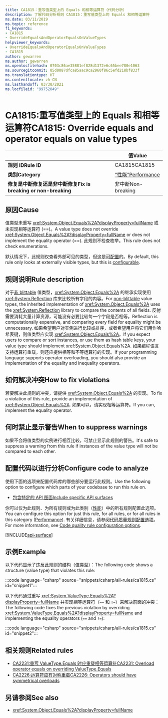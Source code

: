 ```yaml
---
title: CA1815：重写值类型上的 Equals 和相等运算符（代码分析）
description: 了解代码分析规则 CA1815：重写值类型上的 Equals 和相等运算符
ms.date: 03/11/2019
ms.topic: reference
f1_keywords:
- CA1815
- OverrideEqualsAndOperatorEqualsOnValueTypes
helpviewer_keywords:
- OverrideEqualsAndOperatorEqualsOnValueTypes
- CA1815
author: gewarren
ms.author: gewarren
ms.openlocfilehash: 0703c86ae35881ef828d1372e6c65bee780e1063
ms.sourcegitcommit: 05d0087dfca85aac9ca2960f86c5efd218bf833f
ms.translationtype: HT
ms.contentlocale: zh-CN
ms.lasthandoff: 03/30/2021
ms.locfileid: "99752049"
---
```

# <a name="ca1815-override-equals-and-operator-equals-on-value-types"></a><span data-ttu-id="54d9c-103">CA1815:重写值类型上的 Equals 和相等运算符</span><span class="sxs-lookup"><span data-stu-id="54d9c-103">CA1815: Override equals and operator equals on value types</span></span>

| | <span data-ttu-id="54d9c-104">值</span><span class="sxs-lookup"><span data-stu-id="54d9c-104">Value</span></span> |
|-|-|
| <span data-ttu-id="54d9c-105">**规则 ID**</span><span class="sxs-lookup"><span data-stu-id="54d9c-105">**Rule ID**</span></span> |<span data-ttu-id="54d9c-106">CA1815</span><span class="sxs-lookup"><span data-stu-id="54d9c-106">CA1815</span></span>|
| <span data-ttu-id="54d9c-107">**类别**</span><span class="sxs-lookup"><span data-stu-id="54d9c-107">**Category**</span></span> |[<span data-ttu-id="54d9c-108">“性能”</span><span class="sxs-lookup"><span data-stu-id="54d9c-108">Performance</span></span>](performance-warnings.md)|
| <span data-ttu-id="54d9c-109">**修复是中断修复还是非中断修复**</span><span class="sxs-lookup"><span data-stu-id="54d9c-109">**Fix is breaking or non-breaking**</span></span> |<span data-ttu-id="54d9c-110">非中断</span><span class="sxs-lookup"><span data-stu-id="54d9c-110">Non-breaking</span></span>|

## <a name="cause"></a><span data-ttu-id="54d9c-111">原因</span><span class="sxs-lookup"><span data-stu-id="54d9c-111">Cause</span></span>

<span data-ttu-id="54d9c-112">值类型未重写 <xref:System.Object.Equals%2A?displayProperty=fullName> 或未实现相等运算符 (==)。</span><span class="sxs-lookup"><span data-stu-id="54d9c-112">A value type does not override <xref:System.Object.Equals%2A?displayProperty=fullName> or does not implement the equality operator (==).</span></span> <span data-ttu-id="54d9c-113">此规则不检查枚举。</span><span class="sxs-lookup"><span data-stu-id="54d9c-113">This rule does not check enumerations.</span></span>

<span data-ttu-id="54d9c-114">默认情况下，此规则仅查看外部可见的类型，但这是[可配置](#configure-code-to-analyze)的。</span><span class="sxs-lookup"><span data-stu-id="54d9c-114">By default, this rule only looks at externally visible types, but this is [configurable](#configure-code-to-analyze).</span></span>

## <a name="rule-description"></a><span data-ttu-id="54d9c-115">规则说明</span><span class="sxs-lookup"><span data-stu-id="54d9c-115">Rule description</span></span>

<span data-ttu-id="54d9c-116">对于[非 blittable](../../../framework/interop/blittable-and-non-blittable-types.md) 值类型，<xref:System.Object.Equals%2A> 的继承实现使用 <xref:System.Reflection> 库来比较所有字段的内容。</span><span class="sxs-lookup"><span data-stu-id="54d9c-116">For [non-blittable](../../../framework/interop/blittable-and-non-blittable-types.md) value types, the inherited implementation of <xref:System.Object.Equals%2A> uses the <xref:System.Reflection> library to compare the contents of all fields.</span></span> <span data-ttu-id="54d9c-117">反射需要消耗大量计算资源，可能没有必要比较每一个字段是否相等。</span><span class="sxs-lookup"><span data-stu-id="54d9c-117">Reflection is computationally expensive, and comparing every field for equality might be unnecessary.</span></span> <span data-ttu-id="54d9c-118">如果希望用户对实例进行比较或排序，或者希望用户将它们用作哈希表键，则值类型应实现 <xref:System.Object.Equals%2A>。</span><span class="sxs-lookup"><span data-stu-id="54d9c-118">If you expect users to compare or sort instances, or use them as hash table keys, your value type should implement <xref:System.Object.Equals%2A>.</span></span> <span data-ttu-id="54d9c-119">如果编程语言支持运算符重载，则还应提供相等和不等运算符的实现。</span><span class="sxs-lookup"><span data-stu-id="54d9c-119">If your programming language supports operator overloading, you should also provide an implementation of the equality and inequality operators.</span></span>

## <a name="how-to-fix-violations"></a><span data-ttu-id="54d9c-120">如何解决冲突</span><span class="sxs-lookup"><span data-stu-id="54d9c-120">How to fix violations</span></span>

<span data-ttu-id="54d9c-121">若要解决此规则的冲突，请提供 <xref:System.Object.Equals%2A> 的实现。</span><span class="sxs-lookup"><span data-stu-id="54d9c-121">To fix a violation of this rule, provide an implementation of <xref:System.Object.Equals%2A>.</span></span> <span data-ttu-id="54d9c-122">如果可以，请实现相等运算符。</span><span class="sxs-lookup"><span data-stu-id="54d9c-122">If you can, implement the equality operator.</span></span>

## <a name="when-to-suppress-warnings"></a><span data-ttu-id="54d9c-123">何时禁止显示警告</span><span class="sxs-lookup"><span data-stu-id="54d9c-123">When to suppress warnings</span></span>

<span data-ttu-id="54d9c-124">如果不会将值类型的实例进行相互比较，可禁止显示此规则的警告。</span><span class="sxs-lookup"><span data-stu-id="54d9c-124">It's safe to suppress a warning from this rule if instances of the value type will not be compared to each other.</span></span>

## <a name="configure-code-to-analyze"></a><span data-ttu-id="54d9c-125">配置代码以进行分析</span><span class="sxs-lookup"><span data-stu-id="54d9c-125">Configure code to analyze</span></span>

<span data-ttu-id="54d9c-126">使用下面的选项来配置代码库的哪些部分要运行此规则。</span><span class="sxs-lookup"><span data-stu-id="54d9c-126">Use the following option to configure which parts of your codebase to run this rule on.</span></span>

- [<span data-ttu-id="54d9c-127">包含特定的 API 图面</span><span class="sxs-lookup"><span data-stu-id="54d9c-127">Include specific API surfaces</span></span>](#include-specific-api-surfaces)

<span data-ttu-id="54d9c-128">你可以仅为此规则、为所有规则或为此类别（[性能](performance-warnings.md)）中的所有规则配置此选项。</span><span class="sxs-lookup"><span data-stu-id="54d9c-128">You can configure this option for just this rule, for all rules, or for all rules in this category ([Performance](performance-warnings.md)).</span></span> <span data-ttu-id="54d9c-129">有关详细信息，请参阅[代码质量规则配置选项](../code-quality-rule-options.md)。</span><span class="sxs-lookup"><span data-stu-id="54d9c-129">For more information, see [Code quality rule configuration options](../code-quality-rule-options.md).</span></span>

[!INCLUDE[api-surface](~/includes/code-analysis/api-surface.md)]

## <a name="example"></a><span data-ttu-id="54d9c-130">示例</span><span class="sxs-lookup"><span data-stu-id="54d9c-130">Example</span></span>

<span data-ttu-id="54d9c-131">以下代码显示了违反此规则的结构（值类型）：</span><span class="sxs-lookup"><span data-stu-id="54d9c-131">The following code shows a structure (value type) that violates this rule:</span></span>

:::code language="csharp" source="snippets/csharp/all-rules/ca1815.cs" id="snippet1":::

<span data-ttu-id="54d9c-132">以下代码通过重写 <xref:System.ValueType.Equals%2A?displayProperty=fullName> 并实现相等运算符（`==` 和 `!=`）来解决前面的冲突：</span><span class="sxs-lookup"><span data-stu-id="54d9c-132">The following code fixes the previous violation by overriding <xref:System.ValueType.Equals%2A?displayProperty=fullName> and implementing the equality operators (`==` and `!=`):</span></span>

:::code language="csharp" source="snippets/csharp/all-rules/ca1815.cs" id="snippet2":::

## <a name="related-rules"></a><span data-ttu-id="54d9c-133">相关规则</span><span class="sxs-lookup"><span data-stu-id="54d9c-133">Related rules</span></span>

- [<span data-ttu-id="54d9c-134">CA2231:重写 ValueType.Equals 时应重载相等运算符</span><span class="sxs-lookup"><span data-stu-id="54d9c-134">CA2231: Overload operator equals on overriding ValueType.Equals</span></span>](ca2231.md)
- [<span data-ttu-id="54d9c-135">CA2226:运算符应有对称重载</span><span class="sxs-lookup"><span data-stu-id="54d9c-135">CA2226: Operators should have symmetrical overloads</span></span>](ca2226.md)

## <a name="see-also"></a><span data-ttu-id="54d9c-136">另请参阅</span><span class="sxs-lookup"><span data-stu-id="54d9c-136">See also</span></span>

- <xref:System.Object.Equals%2A?displayProperty=fullName>
